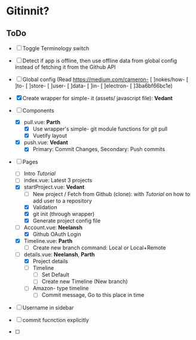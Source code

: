 # Gitinnit?

## ToDo

- [ ] Toggle Terminology switch
- [ ] Detect if app is offline, then use offline data from global config instead of fetching it from the Github API
- [ ] Global config (Read https://medium.com/cameron- [ ]nokes/how- [ ]to- [ ]store- [ ]user- [ ]data- [ ]in- [ ]electron- [ ]3ba6bf66bc1e)
- [x] Create wrapper for simple- it (assets/ javascript file): **Vedant**
- [ ] Components
  - [x] pull.vue: **Parth**
    - [x] Use wrapper's simple- git module functions for git pull
    - [x] Vuetify layout
  - [x] push.vue: **Vedant**
    - [x] Primary: Commit Changes, Secondary: Push commits
- [ ] Pages

  - [ ] Intro _Tutorial_
  - [ ] index.vue: Latest 3 projects
  - [x] startProject.vue: **Vedant**
    - [ ] New project / Fetch from Github (clone): with _Tutorial_ on how to add user to a repository
    - [x] Validation
    - [x] git init (through wrapper)
    - [x] Generate project config file
  - [ ] Account.vue: **Neelansh**
    - [x] Github OAuth Login
  - [x] Timeline.vue: **Parth**
    - [ ] Create new branch command: Local or Local+Remote
  - [ ] details.vue: **Neelansh**, **Parth**
    - [x] Project details
    - [ ] Timeline
      - [ ] Set Default
      - [ ] Create new Timeline (New branch)
    - [ ] Amazon- type timeline
      - [ ] Commit message, Go to this place in time

- [ ] Username in sidebar
- [ ] commit fucnction explicitly
- [ ]
